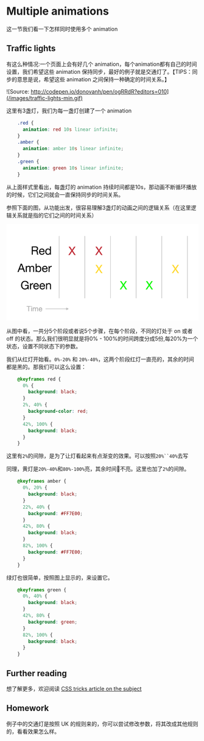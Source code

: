 # Multiple animations

这一节我们看一下怎样同时使用多个 animation

## Traffic lights

有这么种情况:一个页面上会有好几个 animation，每个animation都有自己的时间设置，我们希望这些 animation 保持同步，最好的例子就是交通灯了。【TIPS：同步的意思是说，希望这些 animation 之间保持一种确定的时间关系。】

![Source: http://codepen.io/donovanh/pen/ogRRdR?editors=010](/images/traffic-lights-min.gif)

这里有3盏灯，我们为每一盏灯创建了一个 animation

```css
    .red {
      animation: red 10s linear infinite;
    }
    .amber {
      animation: amber 10s linear infinite;
    }
    .green {
      animation: green 10s linear infinite;
    }
```

从上面样式里看出，每盏灯的 animation 持续时间都是10s，那动画不断循环播放的时候，它们之间就会一直保持同步的时间关系。

参照下面的图，从功能出发，很容易理解3盏灯的动画之间的逻辑关系（在这里逻辑关系就是指的它们之间的时间关系）

![](/images/traffic-light-grid.png)

从图中看，一共分5个阶段或者说5个步骤，在每个阶段，不同的灯处于 on 或者 off 的状态。那么我们很明显就是将0% - 100%的时间跨度分成5份,每20%为一个状态，设置不同状态下的参数。

我们从红灯开始看。`0%-20%` 和 `20%-40%`，这两个阶段红灯一直亮的，其余的时间都是黑的。那我们可以这么设置：

```css
    @keyframes red {
      0% {
        background: black;
      }
      2%, 40% {
        background-color: red;
      }
      42%, 100% {
        background: black;
      }
    }
```

这里有`2%`的间隙，是为了让灯看起来有点渐变的效果。可以按照`20%``40%`去写

同理，黄灯是`20%-40%`和`80%-100%`亮，其余时间不亮。这里也加了`2%`的间隙。

```css
    @keyframes amber {
      0%, 20% {
        background: black;
      }
      22%, 40% {
        background: #FF7E00;
      }
      42%, 80% {
        background: black;
      }
      82%, 100% {
        background: #FF7E00;
      }
    }
```

绿灯也很简单，按照图上显示的，来设置它。

```css
    @keyframes green {
      0%, 40% {
        background: black;
      }
      42%, 80% {
        background: green;
      }
      82%, 100% {
        background: black;
      }
    }
```

## Further reading

想了解更多，欢迎阅读 [CSS tricks article on the subject](https://css-tricks.com/snippets/css/keyframe-animation-syntax/)

## Homework

例子中的交通灯是按照 UK 的规则来的，你可以尝试修改参数，将其改成其他规则的，看看效果怎么样。
